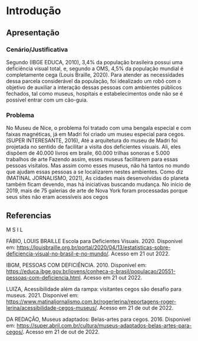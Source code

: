 # Introdução

## Apresentação
  ### Cenário/Justificativa
  Segundo (IBGE EDUCA, 2010), 3,4% da população brasileira possui uma deficiência visual total,  e, segundo a OMS, 4,5% da população mundial é completamente cega (Louis Braille, 2020).
Para atender as necessidades dessa parcela considerável da população, foi idealizado um robô com o objetivo de auxiliar a interação dessas pessoas com
ambientes públicos fechados, tal como museus, hospitais e estabelecimentos onde não se é possível entrar com um cão-guia.
  
  ### Problema
  No Museu de Nice, o problema foi tratado com uma bengala especial e com faixas magnéticas, já em Madri foi criado um museu especial para cegos. 
(SUPER INTERESANTE, 2016), Até a arquitetura do museu de Madri foi projetada no sentido de facilitar a visita dos deficientes visuais. Ali, eles dispõem de 40.000 livros em braile, 60.000 trilhas sonoras e 5.000 trabalhos de arte 
Fazendo assim, esses museus facilitarem para essas pessoas visitalos. Mas assim como esses museus, não há tantos no mundo que ajudam essas pessoas a se localizarem nestes ambientes.
Como diz (MATINAL JORNALISMO, 2021), As cidades mais desenvolvidas do planeta também ficam devendo, mas há iniciativas buscando mudança. No início de 2019, mais de 75 galerias de arte de Nova York foram processadas porque seus sites não eram acessíveis aos cegos

## Referencias
 M S I L
 
 FÁBIO, LOUIS BRAILLE Escola para Deficientes Visuais. 2020. Disponivel em:
 https://louisbraille.org.br/portal/2020/04/13/estatisticas-sobre-deficiencia-visual-no-brasil-e-no-mundo/. Acesso em 21 out 2022.

IBGM, PESSOAS COM DEFICIÊNCIA. 2010. Disponivel em:
 https://educa.ibge.gov.br/jovens/conheca-o-brasil/populacao/20551-pessoas-com-deficiencia.html. Acesso em 21 out 2022.
 
 LUIZA, Acessibilidade além da rampa: visitantes cegos são desafio para museus. 2021. Disponivel em:
 https://www.matinaljornalismo.com.br/rogerlerina/reportagens-roger-lerina/acessibilidade-cegos-museus/. Acesso em 21 de out de 2022.
 
 DA REDAÇÂO, Museus adaptados: Belas-artes para cegos. 2016. Disponivel em:
 https://super.abril.com.br/cultura/museus-adaptados-belas-artes-para-cegos/. Acesso em 21 de out de 2022.
 
 
 

